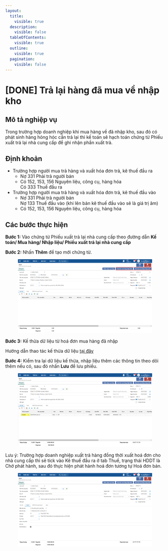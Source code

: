 ```yaml
---
layout:
  title:
    visible: true
  description:
    visible: false
  tableOfContents:
    visible: true
  outline:
    visible: true
  pagination:
    visible: false
---
```


# \[DONE] Trả lại hàng đã mua về nhập kho

## Mô tả nghiệp vụ

Trong trường hợp doanh nghiệp khi mua hàng về đã nhập kho, sau đó có phát sinh hàng hỏng hóc cần trả lại thì kế toán sẽ hạch toán chứng từ Phiếu xuất trả lại nhà cung cấp để ghi nhận phần xuất trả.

## Định khoản

* Trường hợp người mua trả hàng và xuất hóa đơn trả, kê thuế đầu ra
  * Nợ 331 Phải trả người bán
  * Có 152, 153, 156 Nguyên liệu, công cụ, hàng hóa\
    Có 333 Thuế đầu ra
* Trường hợp người mua trả hàng và xuất hóa đơn trả, kê thuế đầu vào
  * Nợ 331 Phải trả người bán\
    Nợ 133 Thuế đầu vào (khi lên bản kê thuế đầu vào sẽ là giá trị âm)
  * Có 152, 153, 156 Nguyên liệu, công cụ, hàng hóa

## **Các bước thực hiện**

**Bước 1:** Vào chứng từ Phiếu xuất trả lại nhà cung cấp theo đường dẫn **Kế toán/ Mua hàng/ Nhập liệu/ Phiếu xuất trả lại nhà cung cấp**

**Bước 2:** Nhấn **Thêm** để tạo mới chứng từ.

<figure><img src="../../.gitbook/assets/Phiếu xuất trả lại ncc 2.png" alt=""><figcaption></figcaption></figure>

**Bước 3:** Kế thừa dữ liệu từ hoá đơn mua hàng đã nhập

Hướng dẫn thao tác kế thừa dữ liệu [tại đây](http://127.0.0.1:5000/s/uQIjY7kVhyePdTM2Jf1L/tien-ich-khac/tinh-nang-ke-thua-du-lieu)

**Bước 4:** Kiểm tra lại dữ liệu kế thừa, nhập liệu thêm các thông tin theo dõi thêm nếu có, sau đó nhấn **Lưu** để lưu phiếu.

<figure><img src="../../.gitbook/assets/Phiếu xuất trả lại ncc.png" alt=""><figcaption></figcaption></figure>

Lưu ý: Trường hợp doanh nghiệp xuất trả hàng đồng thời xuất hoá đơn cho nhà cung cấp thì sẽ tick vào Kê thuế đầu ra ở tab Thuế, trạng thái HDDT là Chờ phát hành, sau đó thực hiện phát hành hoá đơn tương tự Hoá đơn bán.

<figure><img src="../../.gitbook/assets/Phiếu xuất trả lại ncc 3.png" alt=""><figcaption></figcaption></figure>
